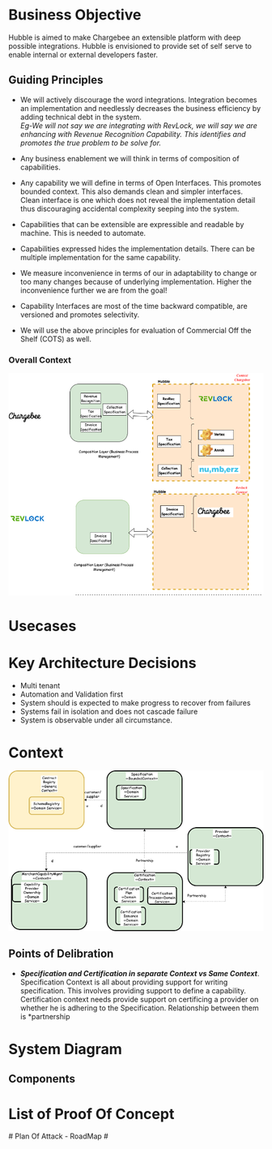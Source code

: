 # Business Objective #
Hubble is aimed to make Chargebee an extensible platform with deep possible integrations. Hubble is envisioned to provide set of self serve to enable internal or external developers faster. 

<p/>

## Guiding Principles ##
* We will actively discourage the word integrations. Integration becomes an implementation and needlessly decreases the business efficiency by adding technical debt in the system.  
*Eg-We will not say we are integrating with RevLock, we will say we are enhancing with Revenue Recognition Capability. This identifies and promotes the true problem to be solve for.*  

* Any business enablement we will think in terms of composition of capabilities. 
  
* Any capability we will define in terms of Open Interfaces. This promotes bounded context. This also demands clean and simpler interfaces. Clean interface is one which does not reveal the implementation detail thus discouraging accidental complexity seeping into the system.  
  
* Capabilities that can be extensible are expressible and readable by machine. This is needed to automate.  
  
* Capabilities expressed hides the implementation details. There can be multiple implementation for the same capability.  
  
* We measure inconvenience in terms of our in adaptability to change or too many changes because of  underlying implementation. Higher the inconvenience further we are from the goal!
  
* Capability Interfaces are most of the time backward compatible, are versioned and promotes selectivity.  
  
* We will use the above principles for evaluation of Commercial Off the Shelf (COTS) as well.  

</p>

### Overall Context ###
![image](./images/01-hubble-overall-context.png "Context")

# Usecases #

# Key Architecture Decisions #

* Multi tenant
* Automation and Validation first
* System should is expected to make progress to recover from failures
* Systems fail in isolation and does not cascade failure
* System is observable under  all circumstance.





</p>

# Context #

![image](./images/02-hubble-context.png "Context")

## Points of Delibration ##
* ___*Specification and Certification in separate Context vs Same Context*___. Specification Context is all about providing support for writing specification. This involves providing support to define a capability. Certification context needs provide support on certificing a provider on whether he is adhering to the Specification. Relationship between them is *partnership

# System Diagram #

</p>

## Components ##

</p>

# List of Proof Of Concept #

</p>
# Plan Of Attack - RoadMap #




